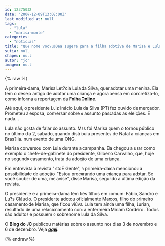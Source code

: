 ```yaml
---
id: 12375032
date: "2006-12-09T13:02:00Z"
last_modified_at: null
tags:
  - "lula"
  - "marisa-monte"
categories:
  - "noticias"
title: "Que nome voc\u00ea sugere para a filha adotiva de Marisa e Lula?"
sutia: null
chapeu: null
autor: "jc"
imagem: null
---
```

{% raw %}
<p>A primeira-dama, Marisa Let?cia Lula da Silva, quer adotar uma menina. Ela tem o desejo antigo de adotar uma crian&ccedil;a e agora pensa em concretiz&aacute;-lo, como informa a reportagem da <strong>Folha Online</strong>.</p>
<p>At&eacute; aqui, o presidente Luiz In&aacute;cio Lula da Silva (PT) fez ouvido de mercador. Prometeu &agrave; esposa, conversar sobre o assunto passadas as elei&ccedil;&otilde;es. E nada...</p>
<p>Lula n&atilde;o gosta de falar do assunto. Mas foi Marisa quem o tornou p&uacute;blico no &uacute;ltimo dia 2, s&aacute;bado, quando distribuiu presentes de Natal a crian&ccedil;as em Bras?lia, num evento de uma ONG.</p>
<p>Marisa conversou com Lula durante a campanha. Ela chegou a usar como exemplo o chefe-de-gabinete do presidente, Gilberto Carvalho, que, hoje no segundo casamento, trata da ado&ccedil;&atilde;o de uma crian&ccedil;a.</p>
<p>Em entrevista &agrave; revista "Isto&Eacute; Gente", a primeira-dama mencionou a possibilidade de ado&ccedil;&atilde;o. "Estou procurando uma crian&ccedil;a para adotar. Se voc&ecirc; souber de uma, me avise", disse Marisa, segundo a &uacute;ltima edi&ccedil;&atilde;o da revista.</p>
<p>O presidente e a primeira-dama t&ecirc;m tr&ecirc;s filhos em comum: F&aacute;bio, Sandro e Lu?s Cl&aacute;udio. O presidente adotou oficialmente Marcos, filho do primeiro casamento de Marisa, que ficou vi&uacute;va. Lula tem ainda uma filha, Lurian, resultado de uma relacionamento com a enfermeira Miriam Cordeiro. Todos s&atilde;o adultos e possuem o sobrenome Lula da Silva.</p>
<p>O <strong>Blog do JC</strong> publicou mat&eacute;rias sobre o assunto nos dias 3 de novembro e 6 de dezembro. Veja <a href="https://jc.ne10.uol.com.br/" target="_blank" rel="noopener noreferrer"><strong><em>aqui</em></strong></a>.</p>
{% endraw %}